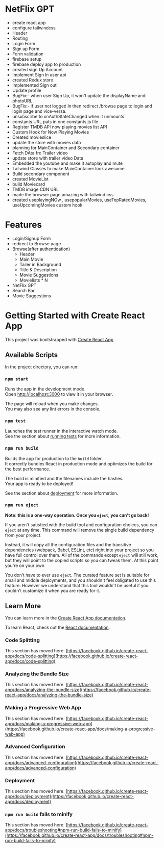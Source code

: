 # NetFlix GPT

- create react app
- configure tailwindcss
- Header
- Routing
- Login Form
- Sign up Form
- Form validation
- firebase setup
- firebase deploy app to production
- created sign Up Account
- Implement Sign In user api
- created Redux store
- Implemented Sign out
- Update profile
- BugFix:- when user Sign Up, it won't update the displayName and photoURL
- BugFix:- if user not logged In then redirect /browse page to login and login page and vice-versa.
- unsubscribe to onAuthStateChanged when it unmounts
- constants URL puts in one constants.js file
- Register TMDB API now playing movies list API
- Custom Hook for Now Playing Movies
- Created movieslice
- update the store with movies data
- planning for MainContainer and Secondary container
- Fetch DAta fro Trailer video
- update store with trailer video Data
- Embedded the youtube and make it autoplay and mute
- Tailwind Classes to make MainContainer look awesome
- Build secondary component
- created MovieList
- build Moviecard
- TMDB image CDN URL
- made the browser page amazing with tailwind css
- created useplayingNOw , usepopularMovies, useTopRatedMovies, useUpcomingMovies custom hook

# Features

- Login/Signup Form
- redirect to Browse page
- Browse(after authentication)
  - Header
  - Main Movie
  - Tailer in Background
  - Title & Description
  - Movie Suggestions
  - Movielists \* N
- NetFlix GPT
- Search Bar
- Movie Suggestions

# Getting Started with Create React App

This project was bootstrapped with [Create React App](https://github.com/facebook/create-react-app).

## Available Scripts

In the project directory, you can run:

### `npm start`

Runs the app in the development mode.\
Open [http://localhost:3000](http://localhost:3000) to view it in your browser.

The page will reload when you make changes.\
You may also see any lint errors in the console.

### `npm test`

Launches the test runner in the interactive watch mode.\
See the section about [running tests](https://facebook.github.io/create-react-app/docs/running-tests) for more information.

### `npm run build`

Builds the app for production to the `build` folder.\
It correctly bundles React in production mode and optimizes the build for the best performance.

The build is minified and the filenames include the hashes.\
Your app is ready to be deployed!

See the section about [deployment](https://facebook.github.io/create-react-app/docs/deployment) for more information.

### `npm run eject`

**Note: this is a one-way operation. Once you `eject`, you can't go back!**

If you aren't satisfied with the build tool and configuration choices, you can `eject` at any time. This command will remove the single build dependency from your project.

Instead, it will copy all the configuration files and the transitive dependencies (webpack, Babel, ESLint, etc) right into your project so you have full control over them. All of the commands except `eject` will still work, but they will point to the copied scripts so you can tweak them. At this point you're on your own.

You don't have to ever use `eject`. The curated feature set is suitable for small and middle deployments, and you shouldn't feel obligated to use this feature. However we understand that this tool wouldn't be useful if you couldn't customize it when you are ready for it.

## Learn More

You can learn more in the [Create React App documentation](https://facebook.github.io/create-react-app/docs/getting-started).

To learn React, check out the [React documentation](https://reactjs.org/).

### Code Splitting

This section has moved here: [https://facebook.github.io/create-react-app/docs/code-splitting](https://facebook.github.io/create-react-app/docs/code-splitting)

### Analyzing the Bundle Size

This section has moved here: [https://facebook.github.io/create-react-app/docs/analyzing-the-bundle-size](https://facebook.github.io/create-react-app/docs/analyzing-the-bundle-size)

### Making a Progressive Web App

This section has moved here: [https://facebook.github.io/create-react-app/docs/making-a-progressive-web-app](https://facebook.github.io/create-react-app/docs/making-a-progressive-web-app)

### Advanced Configuration

This section has moved here: [https://facebook.github.io/create-react-app/docs/advanced-configuration](https://facebook.github.io/create-react-app/docs/advanced-configuration)

### Deployment

This section has moved here: [https://facebook.github.io/create-react-app/docs/deployment](https://facebook.github.io/create-react-app/docs/deployment)

### `npm run build` fails to minify

This section has moved here: [https://facebook.github.io/create-react-app/docs/troubleshooting#npm-run-build-fails-to-minify](https://facebook.github.io/create-react-app/docs/troubleshooting#npm-run-build-fails-to-minify)
